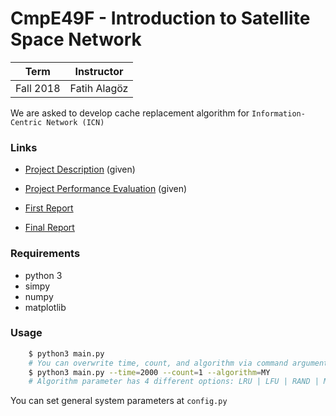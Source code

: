 # CmpE49F -  Introduction to Satellite Space Network
| Term | Instructor |
| --- | --- |
| Fall 2018  | Fatih Alagöz  |

We are asked to develop  cache replacement algorithm for `Information-Centric Network (ICN)`

### Links
- [Project Description](https://github.com/EnesCakir/university-projects/raw/master/cmpe49f/Project_Description.pdf) (given)
- [Project Performance Evaluation](https://github.com/EnesCakir/university-projects/raw/master/cmpe49f/Project_Performance_Evaluation.pdf) (given)

- [First Report](https://github.com/EnesCakir/university-projects/raw/master/cmpe49f/First_Report.pdf)
- [Final Report](https://github.com/EnesCakir/university-projects/raw/master/cmpe49f/Final_Report.pdf)

### Requirements
- python 3
- simpy
- numpy
- matplotlib

### Usage
```bash
    $ python3 main.py
    # You can overwrite time, count, and algorithm via command arguments
    $ python3 main.py --time=2000 --count=1 --algorithm=MY
    # Algorithm parameter has 4 different options: LRU | LFU | RAND | MY
```

You can set general system parameters at `config.py`
